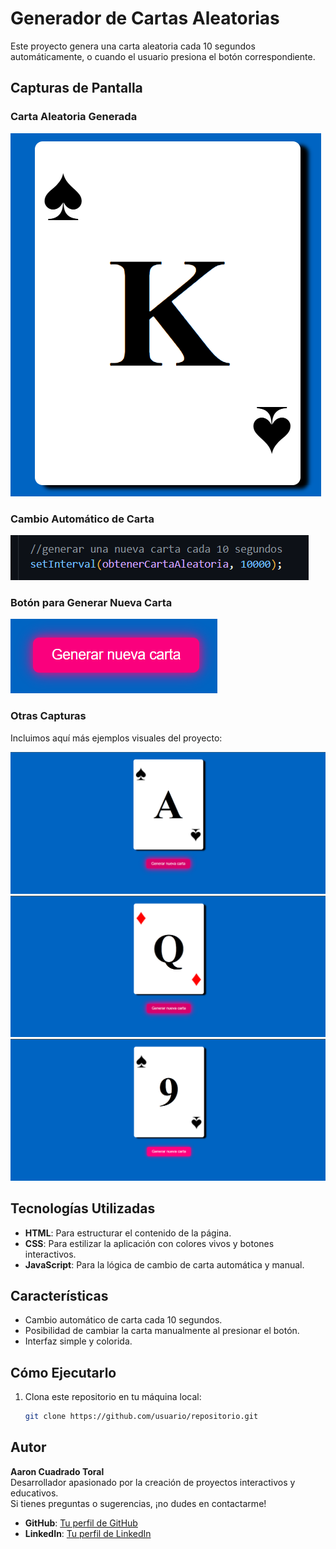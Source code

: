 # Generador de Cartas Aleatorias

Este proyecto genera una carta aleatoria cada 10 segundos automáticamente, o cuando el usuario presiona el botón correspondiente.

## Capturas de Pantalla

### Carta Aleatoria Generada
![Carta Aleatoria](./src/imgs/carta.png)

### Cambio Automático de Carta
![Cambio Automático](./src/imgs/codigo10s.png)

### Botón para Generar Nueva Carta
![Botón de Generación](./src/imgs/boton.png)

### Otras Capturas
Incluimos aquí más ejemplos visuales del proyecto:

![Ejemplo 1](./src/imgs/ejemplo1.png)
![Ejemplo 2](./src/imgs/ejemplo2.png)
![Ejemplo 3](./src/imgs/ejemplo3.png)



## Tecnologías Utilizadas

- **HTML**: Para estructurar el contenido de la página.
- **CSS**: Para estilizar la aplicación con colores vivos y botones interactivos.
- **JavaScript**: Para la lógica de cambio de carta automática y manual.

## Características

- Cambio automático de carta cada 10 segundos.
- Posibilidad de cambiar la carta manualmente al presionar el botón.
- Interfaz simple y colorida.

## Cómo Ejecutarlo

1. Clona este repositorio en tu máquina local:
   ```bash
   git clone https://github.com/usuario/repositorio.git

## Autor

**Aaron Cuadrado Toral**  
Desarrollador apasionado por la creación de proyectos interactivos y educativos.  
Si tienes preguntas o sugerencias, ¡no dudes en contactarme!  

- **GitHub**: [Tu perfil de GitHub](https://github.com/AaronCuadrado)  
- **LinkedIn**: [Tu perfil de LinkedIn](https://www.linkedin.com/in/aaroncuadrado)  

